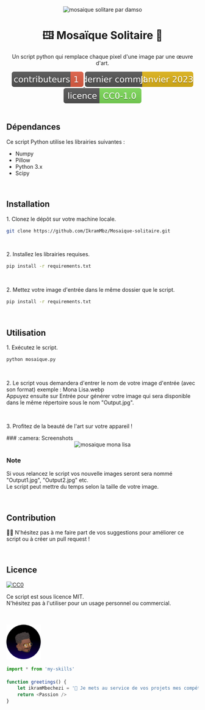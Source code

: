 <div align="center">
	<img src="./Mosaique Joconde.webp" width="200" height="auto" alt="mosaique solitare par damso" />
	<h1>🖽 Mosaïque Solitaire 🎨</h1>
  <p>Un script python qui remplace chaque pixel d'une image par une œuvre d'art.</p>
  <div>
    <a href="https://github.com/IkramMbz">
      <img src="https://raw.githubusercontent.com/IkramMbz/IkramMbz/main/assets/img/contributeurs.svg" alt="contributors" />
    </a>
    <a href="https://github.com/IkramMbz">
      <img src="https://raw.githubusercontent.com/IkramMbz/IkramMbz/main/assets/img/lst-commit-01-23.svg" alt="last commit" />
    </a>
    <a href="https://creativecommons.org/publicdomain/zero/1.0/">
      <img src="https://raw.githubusercontent.com/IkramMbz/IkramMbz/main/assets/img/licence-cc0.svg" alt="cc0" />
    </a>
  </div>
</div>

<br />
<div>
  <h2>Dépendances</h2>
  <p>Ce script Python utilise les librairies suivantes :</p>
  <ul>
    <li>Numpy</li>
    <li>Pillow</li>
    <li>Python 3.x</li>
    <li>Scipy</li>
  </ul>
</div>
<br />
<div>
  <h2>Installation</h2>
  <p>1. Clonez le dépôt sur votre machine locale.</p>
 
  ```bash
  git clone https://github.com/IkramMbz/Mosaique-solitaire.git
  ```
  
  <br />
  <p>2. Installez les librairies requises.</p>
  
  ```bash
  pip install -r requirements.txt
  ```
    
  <br />
  <p>2. Mettez votre image d'entrée dans le même dossier que le script.</p>
  
  ```bash
  pip install -r requirements.txt
  ```
 
</div>
<br />
<div>
  <h2>Utilisation</h2>
  <p>1. Exécutez le script.</p>
  
  ```bash
  python mosaique.py
  ```
  
  <br />
  <p>2. Le script vous demandera d'entrer le nom de votre image d'entrée (avec son format) exemple : Mona Lisa.webp<br/>
Appuyez ensuite sur Entrée pour générer votre image qui sera disponible dans le même répertoire sous le nom "Output.jpg".</p>
  <br />
  <p>3. Profitez de la beauté de l'art sur votre appareil !</p>
  <!-- Screenshots -->
### :camera: Screenshots

<div align="center"> 
  <img src="./Mosaique Joconde.web" alt="mosaique mona lisa" />
</div>

  <h3>Note</h3>
  <p>Si vous relancez le script vos nouvelle images seront sera nommé "Output1.jpg", "Output2.jpg" etc.<br/> 
	  Le script peut mettre du temps selon la taille de votre image.</p>
</div>

<br />
<div>
  <h2>Contribution</h2>
  <p>🎨🚀 N'hésitez pas à me faire part de vos suggestions pour améliorer ce script ou à créer un pull request !</p>
</div>
<br />
<div>
  <h2>Licence</h2>
  
  [![CC0](https://licensebuttons.net/p/zero/1.0/88x31.png)](https://creativecommons.org/publicdomain/zero/1.0/)
  
  <p>Ce script est sous licence MIT.<br> N'hésitez pas à l'utiliser pour un usage personnel ou commercial.</p>
</div>

<div class="ikram">
<br />
<br />
<a href="https://mbechezi.website">
  <img width="90px" height="90px" src="https://raw.githubusercontent.com/IkramMbz/IkramMbz/main/assets/img/Train-De-Vies-Ikram-3D.webp" />
</a>
<br />

```javascript
import * from 'my-skills'

function greetings() {
	let ikramMbechezi = '👋 Je mets au service de vos projets mes compétences de développeur invétéré mais par-dessus tout :';
  	return <Passion />
}
```
</div>
